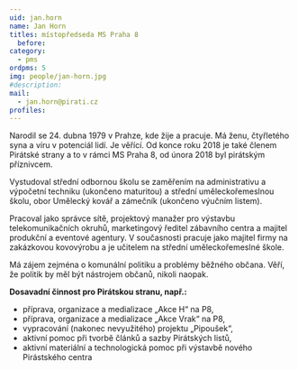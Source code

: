 ```yaml
---
uid: jan.horn
name: Jan Horn
titles: místopředseda MS Praha 8
  before: 
category:  
  - pms
ordpms: 5
img: people/jan-horn.jpg 
#description: 
mail: 
  - jan.horn@pirati.cz
profiles:
---
```


Narodil se 24. dubna 1979 v Prahze, kde žije a pracuje. Má ženu, čtyřletého syna a víru v potenciál lidí. Je věřící. Od konce roku 2018 je také členem Pirátské strany a to v rámci MS Praha 8, od února 2018 byl pirátským příznivcem. 

Vystudoval střední odbornou školu se zaměřením na administrativu a výpočetní techniku (ukončeno maturitou) a střední uměleckořemeslnou školu, obor Umělecký kovář a zámečník (ukončeno výučním listem). 

Pracoval jako správce sítě, projektový manažer pro výstavbu telekomunikačních okruhů, marketingový ředitel zábavního centra a majitel produkční a eventové agentury. V současnosti pracuje jako majitel firmy na zakázkovou kovovýrobu a je učitelem na střední uměleckořemeslné škole. 

Má zájem zejména o komunální politiku a problémy běžného občana. Věří, že politik by měl být nástrojem občanů, nikoli naopak.

**Dosavadní činnost pro Pirátskou stranu, např.:**
*    příprava, organizace a medializace „Akce H“ na P8,
*    příprava, organizace a medializace „Akce Vrak“ na P8,
*    vypracování (nakonec nevyužitého) projektu „Pipoušek“,
*    aktivní pomoc při tvorbě článků a sazby Pirátských listů,
*    aktivní materiální a technologická pomoc při výstavbě nového Pirástského centra
